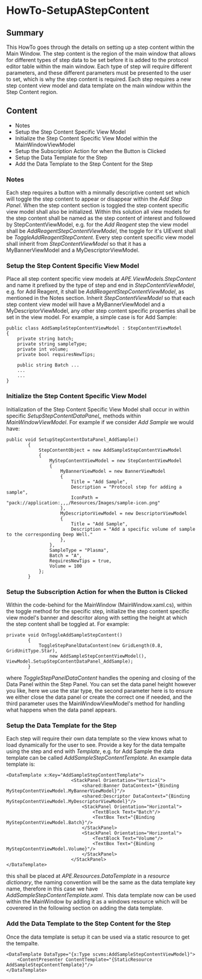 # HowTo-SetupAStepContent

## Summary
This HowTo goes through the details on setting up a step content within the Main Window. The step content is the region
of the main window that allows for different types of step data to be set before it is added to the protocol editor table
within the main window. Each type of step will require different parameters, and these different parameters must be 
presented to the user to set, which is why the step content is required. Each step requires a new step content view model
and data template on the main window within the Step Content region.

## Content
- Notes
- Setup the Step Content Specific View Model
- Initialize the Step Content Specific View Model within the MainWindowViewModel
- Setup the Subscription Action for when the Button is Clicked
- Setup the Data Template for the Step
- Add the Data Template to the Step Content for the Step


### Notes
Each step requires a button with a minmally descriptive content set which will toggle the step content to appear or
disappear within the *Add Step Panel*. When the step content section is toggled the step content specific view model 
shall also be initialized. Within this solution all view models for the step content shall be named as the step content
of interest and followed by StepContentViewModel, e.g. for the *Add Reagent* step the view model shall be 
*AddReagentStepContentViewModel*, the toggle for it's UIEvent shall be *ToggleAddReagentStepContent*. Every step
content specific view model shall inherit from *StepContentViewModel* so that it has a MyBannerViewModel
and a MyDescriptorViewModel.

### Setup the Step Content Specific View Model
Place all step content specific view models at *APE.ViewModels.StepContent* and name it prefixed by the type of step and
end in *StepContentViewModel*, e.g. for Add Reagent, it shall be *AddReagentStepContentViewModel*, as mentioned in the 
Notes section. Inherit *StepContentViewModel* so that each step content view model will have a MyBannerViewModel
and a MyDescriptorViewModel, any other step content specific properties shall be set in the view model. For example,
a simple case is for Add Sample:
```
public class AddSampleStepContentViewModel : StepContentViewModel 
{
	private string batch;
	private string sampleType;
	private int volume;
	private bool requiresNewTips;

	public string Batch ...
	...
	...
}
```

### Initialize the Step Content Specific View Model
Initialization of the Step Content Specific View Model shall occur in within specific *SetupStepContentDataPanel_*
methods within *MainWindowViewModel*. For example if we consider *Add Sample* we would have:
```
public void SetupStepContentDataPanel_AddSample()
        {
            StepContentObject = new AddSampleStepContentViewModel
            {
                MyStepContentViewModel = new StepContentViewModel
                {
                    MyBannerViewModel = new BannerViewModel
                    {
                        Title = "Add Sample",
                        Description = "Protocol step for adding a sample",
                        IconPath = "pack://application:,,,/Resources/Images/sample-icon.png"
                    },
                    MyDescriptorViewModel = new DescriptorViewModel
                    {
                        Title = "Add Sample",
                        Description = "Add a specific volume of sample to the corresponding Deep Well."
                    },
                },
                SampleType = "Plasma",
                Batch = "A",
                RequiresNewTips = true,
                Volume = 100
            };
        }
```

### Setup the Subscription Action for when the Button is Clicked
Within the code-behind for the MainWindow (MainWindow.xaml.cs), within the toggle method for the specific 
step, initialize the step content specific view model's banner and descritor along with setting the height
at which the step content shall be toggled at. For example:
```
private void OnToggleAddSampleStepContent()
        {
            ToggleStepPanelDataContent(new GridLength(0.8, GridUnitType.Star), 
                new AddSampleStepContentViewModel(), ViewModel.SetupStepContentDataPanel_AddSample);
        }
```
where *ToggleStepPanelDataContent* handles the opening and closing of the Data Panel within the Step Panel. You can set
the data panel height however you like, here we use the star type, the second parameter here is to ensure we either
close the data panel or create the correct one if needed, and the third parameter uses the MainWindowViewModel's method
for handling what happens when the data panel appears.

### Setup the Data Template for the Step
Each step will require their own data template so the view knows what to load dynamically for the user to see.
Provide a key for the data tempalte using the step and end with *Template*, e.g. for Add Sample the data template
can be called *AddSampleStepContentTemplate*. An example data template is:
```
<DataTemplate x:Key="AddSampleStepContentTemplate">
                        <StackPanel Orientation="Vertical">
                            <shared:Banner DataContext="{Binding MyStepContentViewModel.MyBannerViewModel}"/>
                            <shared:Descriptor DataContext="{Binding MyStepContentViewModel.MyDescriptorViewModel}"/>
                            <StackPanel Orientation="Horizontal">
                                <TextBlock Text="Batch"/>
                                <TextBox Text="{Binding MyStepContentViewModel.Batch}"/>
                            </StackPanel>
                            <StackPanel Orientation="Horizontal">
                                <TextBlock Text="Volume"/>
                                <TextBox Text="{Binding MyStepContentViewModel.Volume}"/>
                            </StackPanel>
                        </StackPanel>
</DataTemplate>
```
this shall be placed at *APE.Resources.DataTemplate* in a *resource dictionary*, the naming convention will be the 
same as the data template key name, therefore in this case we have *AddSampleStepContentTemplate.xaml*. This data template
now can be used within the MainWindow by adding it as a windows resource which will be coverered in the following section
on adding the data template.

### Add the Data Template to the Step Content for the Step
Once the data template is setup it can be used via a static resource to get the tempalte.
```
<DataTemplate DataType="{x:Type scvms:AddSampleStepContentViewModel}">
    <ContentPresenter ContentTemplate="{StaticResource AddSampleStepContentTemplate}"/>
</DataTemplate>
```